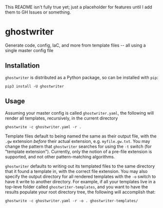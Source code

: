 This README isn't fully true yet; just a placeholder for features until I add
them to GH Issues or something.

ghostwriter
===========

Generate code, config, IaC, and more from template files -- all using a single
master config file

Installation
------------

`ghostwriter` is distributed as a Python package, so can be installed with
`pip`:

    pip3 install -U ghostwriter

Usage
-----

Assuming your master config is called `ghostwriter.yaml`, the following will
render all templates, recursively, in the current directory

    ghostwrite -c ghostwriter.yaml -r .

Template files default to being named the same as their output file, with the
`.gw` extension *before* their actual extension, e.g. `myfile.gw.txt`. You may
change the pattern that `ghostwriter` searches for using the `-t` switch (for
"template extension"). Currently, only the notion of a pre-file extension is
supported, and not other pattern-matching algorithms.

`ghostwriter` defaults to writing out its templated files to the same directory
that it found a template in, with the correct file extension. You may also
specify the output directory for all rendered templates with the `-o` switch to
have it write to another directory. For example, if all your templates live in a
top-leve folder called `ghostwriter-templates`, and you want to have the results
populate your root directory tree, the following will accomplish that:

    ghostwrite -c ghostwriter.yaml -r -o . ghostwriter-templates/
